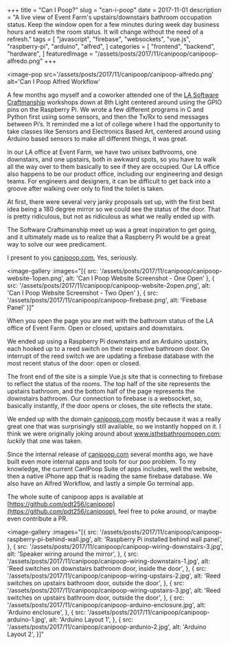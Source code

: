 +++
title = "Can I Poop?"
slug = "can-i-poop"
date = 2017-11-01
description = "A live view of Event Farm's upstairs/downstairs bathroom occupation status. Keep the window open for a few minutes during week day business hours and watch the room status. It will change without the need of a refresh."
tags = [ 
    "javascript", 
    "firebase",
    "websockets", 
    "vue.js",
    "raspberry-pi",
    "arduino",
    "alfred",
]
categories = [
    "frontend",
    "backend",
    "hardware",
]
featuredImage = "/assets/posts/2017/11/canipoop/canipoop-alfredo.png"
+++

<image-pop
    src='/assets/posts/2017/11/canipoop/canipoop-alfredo.png'
    alt='Can I Poop Alfred Workflow'
></image-pop>


A few months ago myself and a coworker attended one of the [LA Software Craftmanship](https://www.meetup.com/LA-Software-Craftsmanship/) workshops down at 8th Light centered around using the GPIO pins on the Raspberry Pi.  We wrote a few different programs in C and Python first using some sensors, and then the Tx/Rx to send messages between Pi’s.  It reminded me a lot of college where I had the opportunity to take classes like Sensors and Electronics Based Art, centered around using Arduino based sensors to make all different things, it was great.



In our LA office at Event Farm, we have two unisex bathrooms, one downstairs, and one upstairs, both in awkward spots, so you have to walk all the way over to them basically to see if they are occupied. Our LA office also happens to be our product office, including our engineering and design teams. For engineers and designers, it can be difficult to get back into a groove after walking over only to find the toilet is taken.



At first, there were several very janky proposals set up, with the first best idea being a 180 degree mirror so we could see the status of the door. That is pretty ridiculous, but not as ridiculous as what we really ended up with.



The Software Craftsmanship meet up was a great inspiration to get going, and it ultimately made us to realize that a Raspberry Pi would be a great way to solve our wee predicament.



I present to you [canipoop.com](http://canipoop.com), Yes, seriously.


<image-gallery
    :images="[{
        src: '/assets/posts/2017/11/canipoop/canipoop-website-1open.png',
        alt: 'Can I Poop Website Screenshot - One Open'
    },
    {
        src: '/assets/posts/2017/11/canipoop/canipoop-website-2open.png',
        alt: 'Can I Poop Website Screenshot - Two Open'
    },
    {
        src: '/assets/posts/2017/11/canipoop/canipoop-firebase.png',
        alt: 'Firebase Panel'
    }]"
></image-gallery>


When you open the page you are met with the bathroom status of the LA office of Event Farm. Open or closed, upstairs and downstairs.


We ended up using a Raspberry Pi downstairs and an Arduino upstairs, each hooked up to a reed switch on their respective bathroom door. On interrupt of the reed switch we are updating a firebase database with the most recent status of the door: open or closed.


The front end of the site is a simple Vue.js site that is connecting to firebase to reflect the status of the rooms. The top half of the site represents the upstairs bathroom, and the bottom half of the page represents the downstairs bathroom. Our connection to firebase is a websocket, so, basically instantly, if the door opens or closes, the site reflects the state.


We ended up with the domain [canipoop.com](http://canipoop.com) mostly because it was a really great one that was surprisingly still available, so we instantly hopped on it. I think we were originally joking around about www.isthebathroomopen.com; *luckily* that one was taken.


Since the internal release of [canipoop.com](http://canipoop.com) several months ago, we have built even more internal apps and tools for our poo problem. To my knowledge, the current CanIPoop Suite of apps  includes, well the website, then a native iPhone app that is reading the same firebase database. We also have an Alfred Workflow, and lastly a simple Go terminal app.


The whole suite of canipoop apps is available at [https://github.com/pdt256/canipoop](https://github.com/pdt256/canipoop), feel free to poke around, or maybe even contribute a PR.


<image-gallery
    :images="[{
        src: '/assets/posts/2017/11/canipoop/canipoop-raspberry-pi-behind-wall.jpg',
        alt: 'Raspberry Pi installed behind wall panel',
    },
    {
        src: '/assets/posts/2017/11/canipoop/canipoop-wiring-downstairs-3.jpg',
        alt: 'Speaker wiring around the mirror',
    },
    {
        src: '/assets/posts/2017/11/canipoop/canipoop-wiring-downstairs-1.jpg',
        alt: 'Reed switches on downstairs bathroom door, inside the door',
    },
    {
        src: '/assets/posts/2017/11/canipoop/canipoop-wiring-upstairs-2.jpg',
        alt: 'Reed switches on upstairs bathroom door, outside the door',
    },
    {
        src: '/assets/posts/2017/11/canipoop/canipoop-wiring-upstairs-3.jpg',
        alt: 'Reed switches on upstairs bathroom door, outside the door',
    },
    {
        src: '/assets/posts/2017/11/canipoop/canipoop-arduino-enclosure.jpg',
        alt: 'Arduino enclosure',
    },
    {
        src: '/assets/posts/2017/11/canipoop/canipoop-arduino-1.jpg',
        alt: 'Arduino Layout 1',
    },
    {
        src: '/assets/posts/2017/11/canipoop/canipoop-ardunio-2.jpg',
        alt: 'Arduino Layout 2',
    }]"
></image-gallery>

